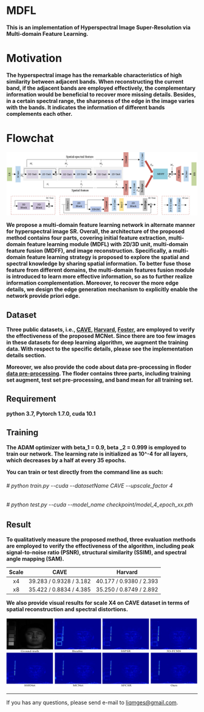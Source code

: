 MDFL
======
**This is an implementation of  Hyperspectral Image Super-Resolution via Multi-domain Feature Learning.**

Motivation
=======
**The hyperspectral image has the remarkable characteristics of high similarity between adjacent bands. When reconstructing the current band, if the adjacent bands are employed effectively, the complementary information would be beneficial to recover more missing details. Besides,  in a certain spectral range, the sharpness of the edge in the image varies with the bands. It indicates the information of different bands complements each other.**

Flowchat
=====
![Image text](https://github.com/qianngli/Images/blob/master/mdfl.jpg)

**We propose a multi-domain feature learning network in alternate manner for hyperspectral image SR.  Overall, the architecture of the proposed method contains four parts, covering initial feature extraction, multi-domain feature learning module (MDFL) with 2D/3D unit, multi-domain feature fusion (MDFF), and  image reconstruction.  Specifically, a multi-domain feature  learning strategy is proposed to explore the spatial and spectral knowledge by sharing spatial information. To better fuse those feature from different domains,  the multi-domain features fusion module is introduced to learn more effective information, so as to further realize information complementation. Moreover, to recover the more edge details, we design the edge generation mechanism  to explicitly  enable the network provide priori edge.**

Dataset
------
**Three public datasets, i.e., [CAVE](https://www1.cs.columbia.edu/CAVE/databases/multispectral/ "CAVE"), [Harvard](http://vision.seas.harvard.edu/hyperspec/explore.html "Harvard"), [Foster](https://personalpages.manchester.ac.uk/staff/d.h.foster/Local\_Illumination\_HSIs/Local\_Illumination\_HSIs\_2015.html "Foster"), are employed to verify the effectiveness of the  proposed MCNet. Since there are too few images in these datasets for deep learning algorithm, we augment the training data. With respect to the specific details, please see the implementation details section.**

**Moreover, we also provide the code about data pre-processing in floder [data pre-processing](https://github.com/qianngli/MCNet "data pre-processing"). The floder contains three parts, including training set augment, test set pre-processing, and band mean for all training set.**

Requirement
---------
**python 3.7, Pytorch 1.7.0, cuda 10.1**

Training
--------
**The ADAM optimizer with beta_1 = 0.9, beta _2 = 0.999 is employed to train our network.  The learning rate is initialized as 10^-4 for all layers, which decreases by a half at every 35 epochs.**

**You can train or test directly from the command line as such:**

###### # python train.py --cuda --datasetName CAVE  --upscale_factor 4
###### # python test.py --cuda --model_name checkpoint/model_4_epoch_xx.pth

 Result
--------
**To qualitatively measure the proposed method, three evaluation methods are employed to verify the effectiveness of the algorithm, including  peak signal-to-noise ratio (PSNR), structural similarity (SSIM), and spectral angle mapping (SAM).**


| Scale  |  CAVE |  Harvard |
| :------------: | :------------: | :------------: |  
|  x4 |  39.283 / 0.9328 / 3.182 | 40.177 / 0.9380 / 2.393  | 
|  x8 |  35.422 / 0.8834 / 4.385  |  35.250 / 0.8749 / 2.892 |    

**We also provide visual results  for scale X4 on CAVE dataset in terms of spatial reconstruction and spectral distortions.**

![Image text](https://github.com/qianngli/Images/blob/master/cave_space.png)

--------
If you has any questions, please send e-mail to liqmges@gmail.com.


